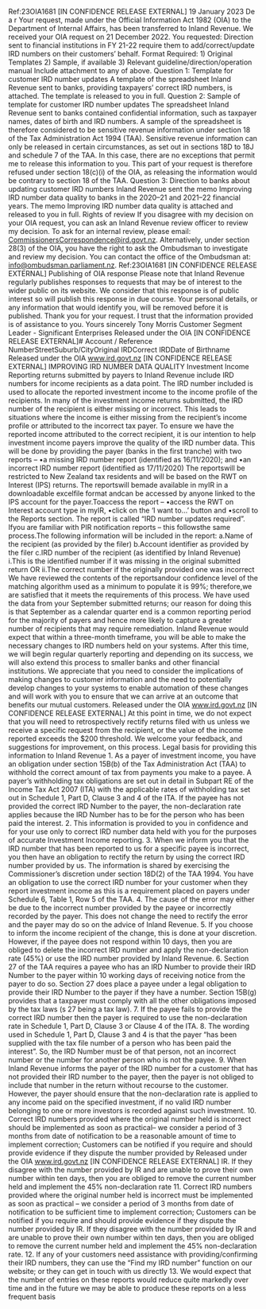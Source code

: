 Ref:23OIA1681 \[IN CONFIDENCE RELEASE EXTERNAL\] 19 January 2023 De a r Your request, made under the Official Information Act 1982 (OIA) to the Department of Internal Affairs, has been transferred to Inland Revenue. We received your OIA request on 21 December 2022. You requested: Direction sent to financial institutions in FY 21-22 require them to add/correct/update IRD numbers on their customers’ behalf. Format Required: 1) Original Templates 2) Sample, if available 3) Relevant guideline/direction/operation manual Include attachment to any of above. Question 1: Template for customer IRD number updates A template of the spreadsheet Inland Revenue sent to banks, providing taxpayers’ correct IRD numbers, is attached. The template is released to you in full. Question 2: Sample of template for customer IRD number updates The spreadsheet Inland Revenue sent to banks contained confidential information, such as taxpayer names, dates of birth and IRD numbers. A sample of the spreadsheet is therefore considered to be sensitive revenue information under section 18 of the Tax Administration Act 1994 (TAA). Sensitive revenue information can only be released in certain circumstances, as set out in sections 18D to 18J and schedule 7 of the TAA. In this case, there are no exceptions that permit me to release this information to you. This part of your request is therefore refused under section 18(c)(i) of the OIA, as releasing the information would be contrary to section 18 of the TAA. Question 3: Direction to banks about updating customer IRD numbers Inland Revenue sent the memo Improving IRD number data quality to banks in the 2020–21 and 2021–22 financial years. The memo Improving IRD number data quality is attached and released to you in full. Rights of review If you disagree with my decision on your OIA request, you can ask an Inland Revenue review officer to review my decision. To ask for an internal review, please email: CommissionersCorrespondence@ird.govt.nz. Alternatively, under section 28(3) of the OIA, you have the right to ask the Ombudsman to investigate and review my decision. You can contact the office of the Ombudsman at: info@ombudsman.parliament.nz. Ref:23OIA1681 \[IN CONFIDENCE RELEASE EXTERNAL\] Publishing of OIA response Please note that Inland Revenue regularly publishes responses to requests that may be of interest to the wider public on its website. We consider that this response is of public interest so will publish this response in due course. Your personal details, or any information that would identify you, will be removed before it is published. Thank you for your request. I trust that the information provided is of assistance to you. Yours sincerely Tony Morris Customer Segment Leader - Significant Enterprises Released under the OIA \[IN CONFIDENCE RELEASE EXTERNAL\]# Account / Reference NumberStreetSuburb/CityOriginal IRDCorrect IRDDate of Birthname Released under the OIA www.ird.govt.nz \[IN CONFIDENCE RELEASE EXTERNAL\] IMPROVING IRD NUMBER DATA QUALITY Investment Income Reporting returns submitted by payers to Inland Revenue include IRD numbers for income recipients as a data point. The IRD number included is used to allocate the reported investment income to the income profile of the recipients. In many of the investment income returns submitted, the IRD number of the recipient is either missing or incorrect. This leads to situations where the income is either missing from the recipient’s income profile or attributed to the incorrect tax payer. To ensure we have the reported income attributed to the correct recipient, it is our intention to help investment income payers improve the quality of the IRD number data. This will be done by providing the payer (banks in the first tranche) with two reports – •a missing IRD number report (identified as 16/11/2020); and •an incorrect IRD number report (identified as 17/11/2020) The reportswill be restricted to New Zealand tax residents and will be based on the RWT on Interest (IPS) returns. The reportswill bemade available in myIR in a downloadable excelfile format andcan be accessed by anyone linked to the IPS account for the payer.Toaccess the report – •access the RWT on Interest account type in myIR, •click on the ‘I want to...’ button and •scroll to the Reports section. The report is called “IRD number updates required”. Ifyou are familiar with PIR notification reports – this followsthe same process.The following information will be included in the report: a.Name of the recipient (as provided by the filer) b.Account identifier as provided by the filer c.IRD number of the recipient (as identified by Inland Revenue) i.This is the identified number if it was missing in the original submitted return OR ii.The correct number if the originally provided one was incorrect We have reviewed the contents of the reportsandour confidence level of the matching algorithm used as a minimum to populate it is 99%; therefore,we are satisfied that it meets the requirements of this process. We have used the data from your September submitted returns; our reason for doing this is that September as a calendar quarter end is a common reporting period for the majority of payers and hence more likely to capture a greater number of recipients that may require remediation. Inland Revenue would expect that within a three-month timeframe, you will be able to make the necessary changes to IRD numbers held on your systems. After this time, we will begin regular quarterly reporting and depending on its success, we will also extend this process to smaller banks and other financial institutions. We appreciate that you need to consider the implications of making changes to customer information and the need to potentially develop changes to your systems to enable automation of these changes and will work with you to ensure that we can arrive at an outcome that benefits our mutual customers. Released under the OIA www.ird.govt.nz \[IN CONFIDENCE RELEASE EXTERNAL\] At this point in time, we do not expect that you will need to retrospectively rectify returns filed with us unless we receive a specific request from the recipient, or the value of the income reported exceeds the $200 threshold. We welcome your feedback, and suggestions for improvement, on this process. Legal basis for providing this information to Inland Revenue 1. As a payer of investment income, you have an obligation under section 15B(b) of the Tax Administration Act (TAA) to withhold the correct amount of tax from payments you make to a payee. A payer’s withholding tax obligations are set out in detail in Subpart RE of the Income Tax Act 2007 (ITA) with the applicable rates of withholding tax set out in Schedule 1, Part D, Clause 3 and 4 of the ITA. If the payee has not provided the correct IRD Number to the payer, the non-declaration rate applies because the IRD Number has to be for the person who has been paid the interest. 2. This information is provided to you in confidence and for your use only to correct IRD number data held with you for the purposes of accurate Investment Income reporting. 3. When we inform you that the IRD number that has been reported to us for a specific payee is incorrect, you then have an obligation to rectify the return by using the correct IRD number provided by us. The information is shared by exercising the Commissioner’s discretion under section 18D(2) of the TAA 1994. You have an obligation to use the correct IRD number for your customer when they report investment income as this is a requirement placed on payers under Schedule 6, Table 1, Row 5 of the TAA. 4. The cause of the error may either be due to the incorrect number provided by the payee or incorrectly recorded by the payer. This does not change the need to rectify the error and the payer may do so on the advice of Inland Revenue. 5. If you choose to inform the income recipient of the change, this is done at your discretion. However, if the payee does not respond within 10 days, then you are obliged to delete the incorrect IRD number and apply the non-declaration rate (45%) or use the IRD number provided by Inland Revenue. 6. Section 27 of the TAA requires a payee who has an IRD Number to provide their IRD Number to the payer within 10 working days of receiving notice from the payer to do so. Section 27 does place a payee under a legal obligation to provide their IRD Number to the payer if they have a number. Section 15B(g) provides that a taxpayer must comply with all the other obligations imposed by the tax laws (s 27 being a tax law). 7. If the payee fails to provide the correct IRD number then the payer is required to use the non-declaration rate in Schedule 1, Part D, Clause 3 or Clause 4 of the ITA. 8. The wording used in Schedule 1, Part D, Clause 3 and 4 is that the payer “has been supplied with the tax file number of a person who has been paid the interest”. So, the IRD Number must be of that person, not an incorrect number or the number for another person who is not the payee. 9. When Inland Revenue informs the payer of the IRD number for a customer that has not provided their IRD number to the payer, then the payer is not obliged to include that number in the return without recourse to the customer. However, the payer should ensure that the non-declaration rate is applied to any income paid on the specified investment, if no valid IRD number belonging to one or more investors is recorded against such investment. 10. Correct IRD numbers provided where the original number held is incorrect should be implemented as soon as practical– we consider a period of 3 months from date of notification to be a reasonable amount of time to implement correction; Customers can be notified if you require and should provide evidence if they dispute the number provided by Released under the OIA www.ird.govt.nz \[IN CONFIDENCE RELEASE EXTERNAL\] IR. If they disagree with the number provided by IR and are unable to prove their own number within ten days, then you are obliged to remove the current number held and implement the 45% non-declaration rate 11. Correct IRD numbers provided where the original number held is incorrect must be implemented as soon as practical – we consider a period of 3 months from date of notification to be sufficient time to implement correction; Customers can be notified if you require and should provide evidence if they dispute the number provided by IR. If they disagree with the number provided by IR and are unable to prove their own number within ten days, then you are obliged to remove the current number held and implement the 45% non-declaration rate. 12. If any of your customers need assistance with providing/confirming their IRD numbers, they can use the “Find my IRD number” function on our website; or they can get in touch with us directly 13. We would expect that the number of entries on these reports would reduce quite markedly over time and in the future we may be able to produce these reports on a less frequent basis